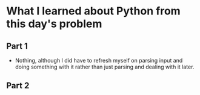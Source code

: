 # What I learned about Python from this day's problem
    
## Part 1
- Nothing, although I did have to refresh myself on parsing input and doing something with it rather than just parsing and dealing with it later.
## Part 2
    